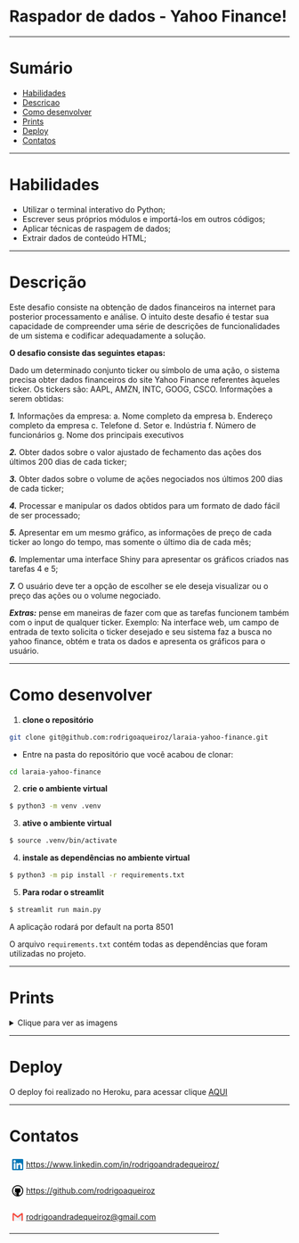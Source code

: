 # Raspador de dados - Yahoo Finance!

---

# Sumário

- [Habilidades](#habilidades)
- [Descricao](#descricao)
- [Como desenvolver](#como-desenvolver)
- [Prints](#prints)
- [Deploy](#deploy)
- [Contatos](#contatos)
---

# Habilidades

- Utilizar o terminal interativo do Python;
- Escrever seus próprios módulos e importá-los em outros códigos;
- Aplicar técnicas de raspagem de dados;
- Extrair dados de conteúdo HTML;

---

# Descrição

Este desafio consiste na obtenção de dados financeiros na internet para posterior processamento e análise. O intuito deste desafio é testar sua capacidade de compreender uma série de descrições de funcionalidades de um sistema e codificar adequadamente a solução.

**O desafio consiste das seguintes etapas:**

Dado um determinado conjunto ticker ou símbolo de uma ação, o sistema precisa obter dados financeiros do site Yahoo Finance referentes àqueles ticker. Os tickers são: AAPL, AMZN, INTC, GOOG, CSCO. Informações a serem obtidas:

***1.*** Informações da empresa:
a. Nome completo da empresa
b. Endereço completo da empresa
c. Telefone
d. Setor
e. Indústria
f. Número de funcionários
g. Nome dos principais executivos

***2.*** Obter dados sobre o valor ajustado de fechamento das ações dos últimos 200 dias de cada ticker;

***3.*** Obter dados sobre o volume de ações negociados nos últimos 200 dias de cada ticker;

***4.*** Processar e manipular os dados obtidos para um formato de dado fácil de ser processado;

***5.*** Apresentar em um mesmo gráfico, as informações de preço de cada ticker ao longo do tempo, mas somente o último dia de cada mês;

***6.*** Implementar uma interface Shiny para apresentar os gráficos criados nas tarefas 4 e 5;

***7.*** O usuário deve ter a opção de escolher se ele deseja visualizar ou o preço das ações ou o volume negociado.

***Extras:*** pense em maneiras de fazer com que as tarefas funcionem também com o input de qualquer ticker. Exemplo: Na interface web, um campo de entrada de texto solicita o ticker desejado e seu sistema faz a busca no yahoo finance, obtém e trata os dados e apresenta os gráficos para o usuário.

---

# Como desenvolver

1. **clone o repositório**
```bash
git clone git@github.com:rodrigoaqueiroz/laraia-yahoo-finance.git
```
- Entre na pasta do repositório que você acabou de clonar:
```bash
cd laraia-yahoo-finance
```

2. **crie o ambiente virtual**

```bash
$ python3 -m venv .venv
```

3. **ative o ambiente virtual**

```bash
$ source .venv/bin/activate
```

4. **instale as dependências no ambiente virtual**

```bash
$ python3 -m pip install -r requirements.txt
```

5. **Para rodar o streamlit**

```bash
$ streamlit run main.py
```
A aplicação rodará por default na porta 8501

O arquivo `requirements.txt` contém todas as dependências que foram utilizadas no projeto.

---

# Prints

<details>
  <summary>Clique para ver as imagens</summary>
  
<img src="./assets/images/print1.png" width="800px" >
<img src="./assets/images/print2.png" width="800px" >
<img src="./assets/images/print3.png" width="800px" >
<img src="./assets/images/print4.png" width="800px" >
<img src="./assets/images/print5.png" width="800px" >
<img src="./assets/images/print6.png" width="800px" >
<img src="./assets/images/print7.png" width="800px" >
</details>

---

# Deploy

O deploy foi realizado no Heroku, para acessar clique <a href='https://laraia-challenge-raqueiroz.herokuapp.com/'> AQUI </a>

---
# Contatos

<div style="display: flex; align-items: center; justify-content: space-between;">
  <div>
    <div style="display: flex; align-items: center;">
      <img src="./assets/images/linkedin-logo.png" alt="linkedin-logo" style="width:20px; padding: 5px"/> <a href='https://www.linkedin.com/in/rodrigoandradequeiroz/'> https://www.linkedin.com/in/rodrigoandradequeiroz/
      </a>
    </div>
    <br/>
    <div style="display: flex;align-items: center;">
      <img src="./assets/images/github-logo.png" alt="github-logo" style="width:20px; padding: 5px"/> 
      <a href='https://github.com/rodrigoaqueiroz'>
      https://github.com/rodrigoaqueiroz
      </a>
    </div>
    <br/>
    <div style="display: flex;align-items: center;">
      <img src="./assets/images/email-logo.png" alt="email-logo" style= 'width:20px; padding: 5px'/></img>
      <a href="mailto:rodrigoandradequeiroz@gmail.com">rodrigoandradequeiroz@gmail.com</a>
    </div>

---

